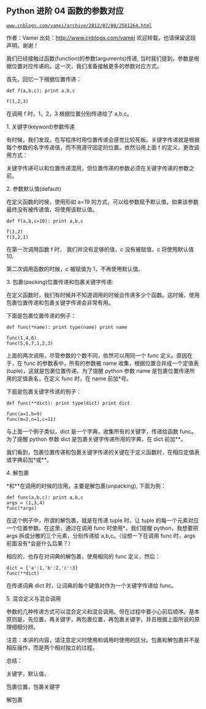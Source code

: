 ## Python 进阶 04 函数的参数对应

[`www.cnblogs.com/vamei/archive/2012/07/08/2581264.html`](http://www.cnblogs.com/vamei/archive/2012/07/08/2581264.html)

作者：Vamei 出处：http://www.cnblogs.com/vamei 欢迎转载，也请保留这段声明。谢谢！

我们已经接触过函数(function)的参数(arguments)传递, 当时我们提到，参数是根据位置对应传递的。这一次，我们准备接触更多的参数对应方式。

首先，回忆一下根据位置传递：

```
def f(a,b,c): print a,b,c

f(1,2,3)

```

在调用 f 时，1，2，3 根据位置分别传递给了 a,b,c。

1\. 关键字(keyword)参数传递

有时候，我们发现，在写程序时用位置传递会感觉比较死板。关键字传递就是根据每个参数的名字传递值，而不用遵守固定的位置。依然沿用上面 f 的定义，更改调用方式：

关键字传递可以和位置传递混用，但位置传递的参数必须在关键字传递的参数之前。

2\. 参数默认值(default)

在定义函数的时候，使用形如 a=19 的方式，可以给参数赋予默认值。如果该参数最终没有被传递值，将使用该默认值。

```
def f(a,b,c=10): print a,b,c

f(3,2)
f(3,2,1)

```

在第一次调用函数 f 时， 我们并没有足够的值，c 没有被赋值，c 将使用默认值 10.

第二次调用函数的时候，c 被赋值为 1，不再使用默认值。

3\. 包裹(packing)位置传递和包裹关键字传递:

在定义函数时，我们有时候并不知道调用的时候会传递多少个函数。这时候，使用包裹位置传递和包裹关键字传递会非常有用。

下面是包裹位置传递的例子：

```
def func(*name): print type(name) print name

func(1,4,6)
func(5,6,7,1,2,3)

```

上面的两次调用，尽管参数的个数不同，依然可以用同一个 func 定义。原因在于，在 func 的参数表中，所有的参数被 name 收集，根据位置合并成一个定值表(tuple)，这就是包裹位置传递。为了提醒 python 参数 name 是包裹位置传递所用的定值表名，在定义 func 时，在 name 前加*号。

下面是包裹关键字传递的例子：

```
def func(**dict): print type(dict) print dict

func(a=1,b=9)
func(m=2,n=1,c=11)

```

与上面一个例子类似，dict 是一个字典，收集所有的关键字，传递给函数 func。为了提醒 python 参数 dict 是包裹关键字传递所用的字典，在 dict 前加**。

我们看到，包裹位置传递和包裹关键字传递的关键在于定义函数时，在相应定值表或字典前加*或**。

4\. 解包裹

*和**在调用的时候的应用，主要是解包裹(unpacking), 下面为例：

```
def func(a,b,c): print a,b,c
args = (1,3,4)
func(*args)

```

在这个例子中，所谓的解包裹，就是在传递 tuple 时，让 tuple 的每一个元素对应一个位置参数。在这里，通过在调用 func 时使用*，我们提醒 python，我想要把 args 拆成分散的三个元素，分别传递给 a,b,c。（设想一下在调用 func 时，args 前面没有*会是什么后果？）

相应的，也存在对词典的解包裹，使用相同的 func 定义，然后：

```
dict = {'a':1,'b':2,'c':3}
func(**dict)

```

在传递词典 dict 时，让词典的每个键值对作为一个关键字传递给 func。

5\. 混合定义与混合调用

参数的几种传递方式可以混合定义和混合调用。但在过程中要小心前后顺序。基本原则是，先位置，再关键字，再包裹位置，再包裹关键字，并且根据上面所说的原理细细分辨。

注意：本讲的内容，请注意定义时使用和调用时使用的区分。包裹和解包裹并不是相反操作，而是两个相对独立的过程。

总结： 

关键字，默认值，

包裹位置，包裹关键字 

解包裹